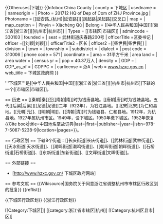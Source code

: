 {{Otheruses|下城}}
{{Infobox China County
| county = 下城区
| usedname = 
| nameorigin = 
| Photo = 201712 HQ of Dep of Com of ZHJ Province.jpg
| Photoname = [[延安路_(杭州)|延安路]][[凤起路|凤起路]]交叉口
| map = 
| map_caption = 
| Pinyin = Xiàchéng Qū
| Belong = [[中华人民共和国|中国]][[浙江省|浙江省]][[杭州市|杭州市]]
| Types = [[市辖区|市辖区]]
| admincode =  330103
| founded = 
| seat = 武林街道庆春路200号
| officerTitle =区委书记 
| officer =[[刘颖|刘颖]] 
| officerTitle2 =区长 
| officer2 =[[柴世民|柴世民]] 
| division = 
| town = 
| township = 
| subdistrict = 
| dialect = 
| post code = 310006
| phone code = 571
| coordinate = 
| area = 31平方千米
| area land = 
| area water = 
| census yr = 
| pop = 40.37万人
| density = 
| GDP = 
| GDP_as_of = 
| GDPPC = 
| carlicense = 浙A
| web = www.hzxc.gov.cn
| web_title = 下城区政府网
}}

'''下城区'''是[[中华人民共和国|中国]][[浙江省|浙江省]][[杭州市|杭州市]]下辖的一个[[市辖区|市辖区]]。

== 历史 ==
[[秦朝|秦]]至[[隋朝|隋]]时为钱唐县地。[[唐朝|唐]]时为钱塘县地。五代[[后梁|后梁]][[龙德|龙德]]二年（922年），为钱江县地。[[北宋|北宋]]为仁和县地。[[元朝|元]]、[[明朝|明]]、[[清朝|清]]时为钱塘县、仁和县地。1912年，为杭县地。1927年属杭州市区。1949年，设下城区。1950年撤下城区。1952年恢复<ref>{{Cite book|title=中国地名掌故词典|last=|first=|publisher=|year=|isbn=978-7-5087-5238-9|location=|pages=}}</ref>。

== 行政区划 ==
下辖8个街道：[[长庆街道|长庆街道]]、[[武林街道|武林街道]]、[[天水街道|天水街道]]、[[潮鸣街道|潮鸣街道]]、[[朝晖街道|朝晖街道]]、[[石桥街道|石桥街道]]、[[东新街道|东新街道]]、[[文晖街道|文晖街道]]。

== 外部链接 ==
* [http://www.hzxc.gov.cn/ 下城区政府网站]

== 参考文献 ==
{{Wikisource|国务院关于同意浙江省调整杭州市市辖区行政区划的批复}}
{{reflist}}

{{下城区行政区划}}
{{浙江行政区划}}

[[Category:下城区|]]
[[category:浙江省市辖区|杭州]]
[[Category:杭州区县市|区]]